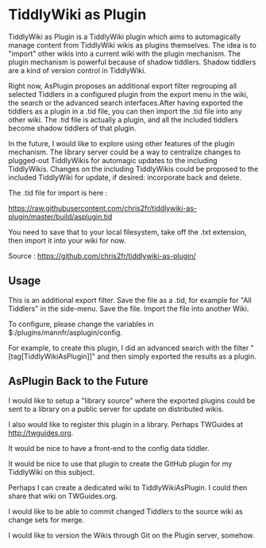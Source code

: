 # TiddlyWiki as Plugin

TiddlyWiki as Plugin is a TiddlyWiki plugin which aims to automagically manage content from TiddlyWiki wikis as plugins themselves. The idea is to "import" other wikis into a current wiki with the plugin mechanism. The plugin mechanism is powerful because of shadow tiddlers. Shadow tiddlers are a kind of version control in TiddlyWiki.

Right now, AsPlugin proposes an additional export filter regrouping all selected Tiddlers in a configured plugin from the export menu in the wiki, the search or the advanced search interfaces.After having exported the tiddlers as a plugin in a .tid file, you can then import the .tid file into any other wiki. The .tid file is actually a plugin, and all the included tiddlers become shadow tiddlers of that plugin. 

In the future, I would like to explore using other features of the plugin mechanism. The library server could be a way to centralize changes to plugged-out TiddlyWikis for automagic updates to the including TiddlyWikis. Changes on the including TiddlyWikis could be proposed to the included TiddlyWiki for update, if desired: incorporate back and delete. 

The .tid file for import is here :

https://raw.githubusercontent.com/chris2fr/tiddlywiki-as-plugin/master/build/asplugin.tid

You need to save that to your local filesystem, take off the .txt extension, then import it into your wiki for now.

Source : https://github.com/chris2fr/tiddlywiki-as-plugin/

## Usage

This is an additional export filter. Save the file as a .tid, for example for "All Tiddlers" in the side-menu. Save the file. Import the file into another Wiki.

To configure, please change the variables in $:/plugins/mannfr/asplugin/config.

For example, to create this plugin, I did an advanced search with the filter "[tag[TiddlyWikiAsPlugin]]" and then simply exported the results as a plugin.

## AsPlugin Back to the Future

I would like to setup a "library source" where the exported plugins could be sent to a library on a public server for update on distributed wikis.

I also would like to register this plugin in a library. Perhaps TWGuides at http://twguides.org.

It would be nice to have a front-end to the config data tiddler.

It would be nice to use that plugin to create the GitHub plugin for my TiddlyWiki on this subject.

Perhaps I can create a dedicated wiki to TiddlyWikiAsPlugin. I could then share that wiki on TWGuides.org.

I would like to be able to commit changed Tiddlers to the source wiki as change sets for merge.

I would like to version the Wikis through Git on the Plugin server, somehow.
